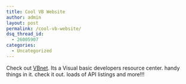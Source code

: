 ```yaml
---
title: Cool VB Website
author: admin
layout: post
permalink: /cool-vb-website/
dsq_thread_id:
  - 26005907
categories:
  - Uncategorized
---
```

Check out [VBnet][1]. Its a Visual basic developers resource center. handy things in it. check it out. loads of API listings and more!!!

 [1]: http://www.mvps.org/vbnet/index.html
